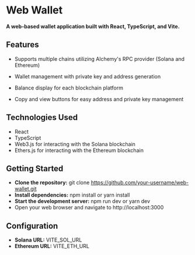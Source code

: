 # Web Wallet

**A web-based wallet application built with React, TypeScript, and Vite.**

## Features

* Supports multiple chains utilizing Alchemy's RPC provider (Solana and Ethereum)

* Wallet management with private key and address generation

* Balance display for each blockchain platform

* Copy and view buttons for easy address and private key management

## Technologies Used
* React 
* TypeScript 
* Web3.js for interacting with the Solana blockchain
* Ethers.js for interacting with the Ethereum blockchain

## Getting Started
* **Clone the repository:** git clone https://github.com/your-username/web-wallet.git
* **Install dependencies:** npm install or yarn install
* **Start the development server:** npm run dev or yarn dev
* Open your web browser and navigate to http://localhost:3000

## Configuration
* **Solana URL:** VITE_SOL_URL
* **Ethereum URL:** VITE_ETH_URL